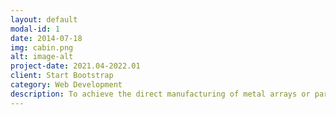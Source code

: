 ```yaml
---
layout: default
modal-id: 1
date: 2014-07-18
img: cabin.png
alt: image-alt
project-date: 2021.04-2022.01
client: Start Bootstrap
category: Web Development
description: To achieve the direct manufacturing of metal arrays or parts in micron-scale such as THz metamaterials, the laser-induced forward transfer (LIFT) technique was developed by our group with the cooperation of the laser manufacturing group in University of Twente. This is also the theme of my master's thesis. I have independently finished the device setup of LIFT, investigation of Au micro-droplet ejection and deposition, and software development for LIFT 3D printing highly compressible micro helix. The research paper of this research is under transfer to the Journal of Manufacturing Processes. 
---
```

